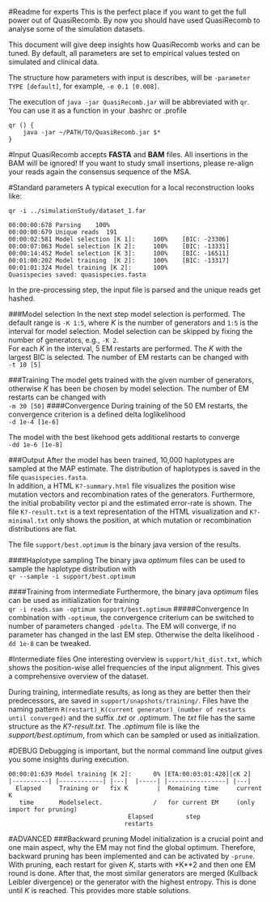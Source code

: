 #Readme for experts
This is the perfect place if you want to get the full power out of QuasiRecomb. By now you should have used QuasiRecomb to analyse some of the simulation datasets.

This document will give deep insights how QuasiRecomb works and can be tuned. By default, all parameters are set to empirical values tested on simulated and clinical data.

The structure how parameters with input is describes, will be `-parameter TYPE [default]`, for example, `-e 0.1 [0.008]`.

The execution of `java -jar QuasiRecomb.jar` will be abbreviated with `qr`. You can use it as a function in your .bashrc or .profile 

````
qr () { 
    java -jar ~/PATH/TO/QuasiRecomb.jar $*
}
````

#Input
QuasiRecomb accepts **FASTA** and **BAM** files. All insertions in the BAM will be ignored! If you want to study small insertions, please re-align your reads again the consensus sequence of the MSA.

#Standard parameters
A typical execution for a local reconstruction looks like:

````
qr -i ../simulationStudy/dataset_1.far 

00:00:00:678 Parsing    100%
00:00:00:679 Unique reads  191
00:00:02:581 Model selection [K 1]:     100%    [BIC: -23306]
00:00:07:063 Model selection [K 2]:     100%    [BIC: -13331]
00:00:14:452 Model selection [K 3]:     100%    [BIC: -16511]
00:01:00:202 Model training  [K 2]:     100%    [BIC: -13317]
00:01:01:324 Model training [K 2]:      100%
Quasispecies saved: quasispecies.fasta            
````
In the pre-processing step, the input file is parsed and the unique reads get hashed.

###Model selection
In the next step model selection is performed. The default range is `-K 1:5`, where *K* is the number of generators and `1:5` is the interval for model selection. Model selection can be skipped by fixing the number of generators, e.g., `-K 2`.  
For each *K* in the interval, 5 EM restarts are performed. The *K* with the largest BIC is selected. The number of EM restarts can be changed with  
`-t 10 [5]`

###Training
The model gets trained with the given number of generators, otherwise *K* has been be chosen by model selection. The number of EM restarts can be changed with   
`-m 30 [50]`
####Convergence
During training of the 50 EM restarts, the convergence criterion is a defined delta loglikelihood  
`-d 1e-4 [1e-6]`

The model with the best likehood gets additional restarts to converge  
`-dd 1e-6 [1e-8]`

###Output
After the model has been trained, 10,000 haplotypes are sampled at the MAP estimate. The distribution of haplotypes is saved in the file `quasispecies.fasta`.  
In addition, a HTML `K?-summary.html` file  visualizes the position wise mutation vectors and recombination rates of the generators. Furthermore, the initial probability vector pi and the estimated error-rate is shown. The file `K?-result.txt` is a text representation of the HTML visualization and `K?-minimal.txt` only shows the position, at which mutation or recombination distributions are flat.

The file `support/best.optimum` is the binary java version of the results. 

####Haplotype sampling
The binary java *optimum* files can be used to sample the haplotype distribution with  
`qr --sample -i support/best.optimum`

####Training from intermediate
Furthermore, the binary java *optimum* files can be used as initialization for training  
`qr -i reads.sam -optimum support/best.optimum`
#####Convergence
In combination with `-optimum`, the convergence criterium can be switched to number of parameters changed `-pdelta`. The EM will converge, if no parameter has changed in the last EM step. Otherwise the delta likelihood `-dd 1e-8` can be tweaked.

#Intermediate files
One interesting overview is `support/hit_dist.txt`, which shows the position-wise allel frequencies of the input alignment. This gives a comprehensive overview of the dataset.

During training, intermediate results, as long as they are better then their predecessors, are saved in `support/snapshots/training/`. Files have the naming pattern `R(restart)_K(current generator)_(number of restarts until converged)` and the suffix *.txt* or *.optimum*. The *txt* file has the same structure as the *K?-result.txt*. The *.optimum* file is like the *support/best.optimum*, from which can be sampled or used as initialization.

#DEBUG
Debugging is important, but the normal command line output gives you some insights during execution.  
````
00:00:01:639 Model training [K 2]:      0% [ETA:00:03:01:420][cK 2]
|----------| |------------| |---|  |-----| |----------------| |---|
  Elapsed     Training or   fix K        |  Remaining time     current K
   time       Modelselect.              /   for current EM     (only import for pruning)
                                 Elapsed         step
                                restarts
`````

#ADVANCED
###Backward pruning
Model initialization is a crucial point and one main aspect, why the EM may not find the global optimum. Therefore, backward pruning has been implemented and can be activated by `-prune`. With pruning, each restart for given *K*, starts with *K**2 and then one EM round is done. After that, the most similar generators are merged (Kullback Leibler divergence) or the generator with the highest entropy. This is done until *K* is reached. This provides more stable solutions.